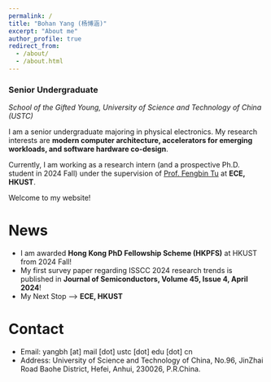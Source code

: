 ```yaml
---
permalink: /
title: "Bohan Yang (杨博涵)"
excerpt: "About me"
author_profile: true
redirect_from: 
  - /about/
  - /about.html
---
```

### Senior Undergraduate

*School of the Gifted Young, University of Science and Technology of China (USTC)*

I am a senior undergraduate majoring in physical electronics. My research interests are **modern computer architecture, accelerators for emerging workloads, and software hardware co-design**.

Currently, I am working as a research intern (and a prospective Ph.D. student in 2024 Fall) under the supervision of [Prof. Fengbin Tu](https://fengbintu.github.io/) at **ECE, HKUST**.

Welcome to my website!

# News

* I am awarded **Hong Kong PhD Fellowship Scheme (HKPFS)** at HKUST from 2024 Fall!
* My first survey paper regarding ISSCC 2024 research trends is published in **Journal of Semiconductors, Volume 45, Issue 4, April 2024**! 
* My Next Stop -->  **ECE, HKUST**

# Contact

* Email: yangbh [at] mail [dot] ustc [dot] edu [dot] cn
* Address: University of Science and Technology of China,
  No.96, JinZhai Road Baohe District, Hefei, Anhui, 230026, P.R.China.

<br/><br/>
<script type="text/javascript" id="clustrmaps" src="//clustrmaps.com/map_v2.js?d=gRoUESTxlj4eEROAGh5ViX7GEPJ_6hJsZc-JDkHNPyM&cl=ffffff&w=a"></script>
